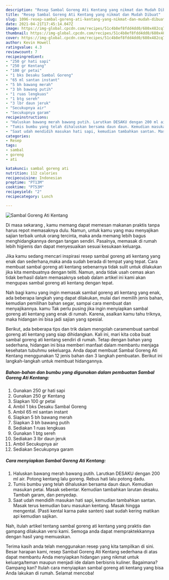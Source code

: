 ```yaml
---
description: "Resep Sambal Goreng Ati Kentang yang nikmat dan Mudah Dibuat"
title: "Resep Sambal Goreng Ati Kentang yang nikmat dan Mudah Dibuat"
slug: 1096-resep-sambal-goreng-ati-kentang-yang-nikmat-dan-mudah-dibuat
date: 2021-04-21T17:45:14.047Z
image: https://img-global.cpcdn.com/recipes/51c4b8ef8fdd4dd0/680x482cq70/sambal-goreng-ati-kentang-foto-resep-utama.jpg
thumbnail: https://img-global.cpcdn.com/recipes/51c4b8ef8fdd4dd0/680x482cq70/sambal-goreng-ati-kentang-foto-resep-utama.jpg
cover: https://img-global.cpcdn.com/recipes/51c4b8ef8fdd4dd0/680x482cq70/sambal-goreng-ati-kentang-foto-resep-utama.jpg
author: Kevin Howell
ratingvalue: 4.3
reviewcount: 7
recipeingredient:
- "250 gr hati sapi"
- "250 gr Kentang"
- "100 gr petai"
- "1 bks Desaku Sambal Goreng"
- "65 ml santan instant"
- "5 bh bawang merah"
- "3 bh bawang putih"
- "1 ruas lengkuas"
- "1 btg sereh"
- "3 lbr daun jeruk"
- "Secukupnya air"
- "Secukupnya garam"
recipeinstructions:
- "Haluskan bawang merah bawang putih. Larutkan DESAKU dengan 200 ml air. Potong kentang lalu goreng. Rebus hati lalu potong dadu."
- "Tumis bumbu yang telah dihaluskan bersama daun daun. Kemudian masukan petai. Masak sebentar. Kemudian tambahkan larutan desaku. Tambah garam, dan penyedap."
- "Saat udah mendidih masukan hati sapi, kemudian tambahkan santan. Masak terus kemudian baru masukan kentang. Masak hingga mengental. (Pasti kental karna pake santen) saat sudah kering matikan api kemudian sajikan."
categories:
- Resep
tags:
- sambal
- goreng
- ati

katakunci: sambal goreng ati 
nutrition: 112 calories
recipecuisine: Indonesian
preptime: "PT13M"
cooktime: "PT53M"
recipeyield: "2"
recipecategory: Lunch

---
```



![Sambal Goreng Ati Kentang](https://img-global.cpcdn.com/recipes/51c4b8ef8fdd4dd0/680x482cq70/sambal-goreng-ati-kentang-foto-resep-utama.jpg)

Di masa  sekarang , kamu memang dapat memesan makanan praktis tanpa harus repot memasaknya dulu. Namun, untuk kamu yang mau menyajikan sajian terbaik untuk orang tercinta, maka anda memang lebih bagus menghidangkannya dengan tangan sendiri. Pasalnya, memasak di rumah lebih higienis dan dapat menyesuaikan sesuai kesukaan keluarga.

Jika kamu sedang mencari inspirasi resep sambal goreng ati kentang yang enak dan sederhana,maka anda sudah berada di tempat yang tepat. Cara membuat sambal goreng ati kentang  sebenarnya tidak sulit untuk dilakukan jika kita membuatnya dengan teliti. Namun, anda tidak usah cemas akan tidak berhasil dalam memasaknya 
sebab dalam artikel ini kami akan mengupas sambal goreng ati kentang dengan tepat.  



Nah bagi kamu yang ingin memasak sambal goreng ati kentang yang enak, ada beberapa langkah yang dapat dilakukan, mulai dari memilih jenis bahan, kemudian pemilihan bahan segar, sampai cara membuat dan menyajikannya. kamu Tak perlu pusing jika ingin menyiapkan sambal goreng ati kentang yang enak di rumah. Karena, asalkan kamu  tahu triknya, maka hidangan ini bisa jadi sajian yang spesial.

Berikut, ada beberapa tips dan trik dalam mengolah caramembuat sambal goreng ati kentang yang siap dihidangkan. Kali ini, mari kita coba buat sambal goreng ati kentang sendiri di rumah. Tetap dengan bahan yang sederhana, hidangan ini bisa memberi manfaat dalam membantu menjaga kesehatan tubuhmu sekeluarga. Anda dapat membuat Sambal Goreng Ati Kentang menggunakan 12 jenis bahan dan 3 langkah pembuatan. Berikut ini langkah-langkah untuk membuat hidangannya.

<!--inarticleads1-->

##### Bahan-bahan dan bumbu yang digunakan dalam pembuatan Sambal Goreng Ati Kentang:

1. Gunakan 250 gr hati sapi
1. Gunakan 250 gr Kentang
1. Siapkan 100 gr petai
1. Ambil 1 bks Desaku Sambal Goreng
1. Ambil 65 ml santan instant
1. Siapkan 5 bh bawang merah
1. Siapkan 3 bh bawang putih
1. Sediakan 1 ruas lengkuas
1. Gunakan 1 btg sereh
1. Sediakan 3 lbr daun jeruk
1. Ambil Secukupnya air
1. Sediakan Secukupnya garam




<!--inarticleads2-->

##### Cara menyiapkan Sambal Goreng Ati Kentang:

1. Haluskan bawang merah bawang putih. Larutkan DESAKU dengan 200 ml air. Potong kentang lalu goreng. Rebus hati lalu potong dadu.
1. Tumis bumbu yang telah dihaluskan bersama daun daun. Kemudian masukan petai. Masak sebentar. Kemudian tambahkan larutan desaku. Tambah garam, dan penyedap.
1. Saat udah mendidih masukan hati sapi, kemudian tambahkan santan. Masak terus kemudian baru masukan kentang. Masak hingga mengental. (Pasti kental karna pake santen) saat sudah kering matikan api kemudian sajikan.




Nah, itulah artikel tentang  sambal goreng ati kentang  yang praktis dan gampang dilakukan versi kami. Semoga anda dapat mempraktekkannya dengan hasil yang memuaskan. 

Terima kasih anda telah menggunakan resep yang kita tampilkan di sini. Besar harapan kami, resep  Sambal Goreng Ati Kentang sederhana di atas dapat membantu Anda menyiapkan hidangan yang nikmat untuk keluarga/teman maupun menjadi ide dalam berbisnis kuliner. Bagaimana? Gampang kan? Itulah cara menyiapkan sambal goreng ati kentang yang bisa Anda lakukan di rumah. Selamat mencoba!

